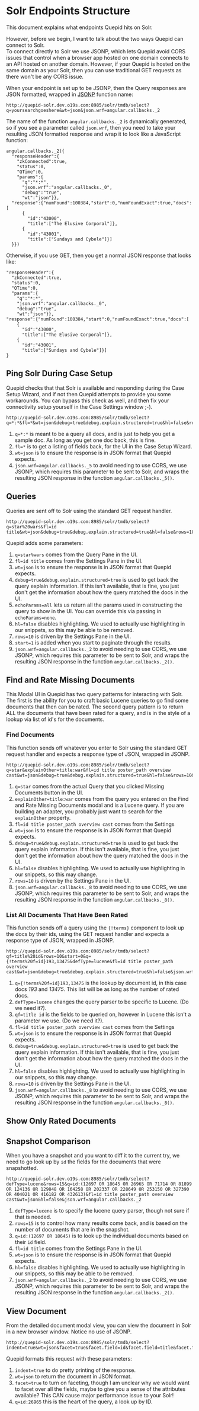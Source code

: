 # Solr Endpoints Structure

This document explains what endpoints Quepid hits on Solr.

However, before we begin, I want to talk about the two ways Quepid can connect to Solr.  
To connect directly to Solr we use JSONP, which lets Quepid avoid CORS issues that control when a browser app
hosted on one domain connects to an API hosted on another domain.   However, if your Quepid is hosted on the
same domain as your Solr, then you can use traditional GET requests as there won't be any CORS issue.

When your endpoint is set up to be JSONP, then the Query responses are JSON formatted,
wrapped in [JSONP](https://en.wikipedia.org/wiki/JSONP) function name:

```
http://quepid-solr.dev.o19s.com:8985/solr/tmdb/select?q=yoursearchgoeshere&wt=json&json.wrf=angular.callbacks._2
```

The name of the function `angular.callbacks._2` is dynamically generated, so if you see a parameter called `json.wrf`,
then you need to take your resulting JSON formatted response and wrap it to look like a JavaScript function:

```
angular.callbacks._2({
  "responseHeader":{
    "zkConnected":true,
    "status":0,
    "QTime":0,
    "params":{
      "q":"*:*",
      "json.wrf":"angular.callbacks._0",
      "debug":"true",
      "wt":"json"}},
  "response":{"numFound":100384,"start":0,"numFoundExact":true,"docs":[
      {
        "id":"43000",
        "title":["The Elusive Corporal"]},
      {
        "id":"43001",
        "title":["Sundays and Cybele"]}]
  }})
```

Otherwise, if you use GET, then you get a normal JSON response that looks like:

```
"responseHeader":{
  "zkConnected":true,
  "status":0,
  "QTime":0,
  "params":{
    "q":"*:*",
    "json.wrf":"angular.callbacks._0",
    "debug":"true",
    "wt":"json"}},
"response":{"numFound":100384,"start":0,"numFoundExact":true,"docs":[
    {
      "id":"43000",
      "title":["The Elusive Corporal"]},
    {
      "id":"43001",
      "title":["Sundays and Cybele"]}]
}
```

## Ping Solr During Case Setup

Quepid checks that that Solr is available and responding during the Case Setup Wizard, and if not
then Quepid attempts to provide you some workarounds.  You can bypass this check as well, and then
fix your connectivity setup yourself in the Case Settings window ;-).

```
http://quepid-solr.dev.o19s.com:8985/solr/tmdb/select?q=*:*&fl=*&wt=json&debug=true&debug.explain.structured=true&hl=false&rows=10&json.wrf=angular.callbacks._5
```

1. `q=*:*` is meant to be a query all docs, and is just to help you get a sample doc.  As long as you get one doc back, this is fine.
1. `fl=*` is to get a listing of fields back, for the UI in the Case Setup Wizard.
1. `wt=json` is to ensure the response is in JSON format that Quepid expects.
1. `json.wrf=angular.callbacks._5` to avoid needing to use CORS, we use JSONP, which requires this parameter to be sent to Solr, and wraps the resulting JSON response in the function `angular.callbacks._5()`.

## Queries

Queries are sent off to Solr using the standard GET request handler.

```
http://quepid-solr.dev.o19s.com:8985/solr/tmdb/select?q=star%20wars&fl=id title&wt=json&debug=true&debug.explain.structured=true&hl=false&rows=10&start=0&json.wrf=angular.callbacks._2
```

Quepid adds some parameters:

1. `q=star%wars` comes from the Query Pane in the UI.
1. `fl=id title` comes from the Settings Pane in the UI.
1. `wt=json` is to ensure the response is in JSON format that Quepid expects.
1. `debug=true&debug.explain.structured=true` is used to get back the query explain information.  If this isn't available, that is fine, you just don't get the information about how the query matched the docs in the UI.
1. `echoParams=all` lets us return all the params used in constructing the query to show in the UI.  You can override this via passing in `echoParams=none`.
1. `hl=false` disables highlighting.  We used to actually use highlighting in our snippets, so this may be able to be removed.
1. `rows=10` is driven by the Settings Pane in the UI.
1. `start=1` is added when you start to paginate through the results.
1. `json.wrf=angular.callbacks._2` to avoid needing to use CORS, we use JSONP, which requires this parameter to be sent to Solr, and wraps the resulting JSON response in the function `angular.callbacks._2()`.  


## Find and Rate Missing Documents

This Modal UI in Quepid  has two query patterns for interacting with Solr.   The first is the ability for you to craft basic Lucene queries to go find some documents that then can be rated.  The second query pattern is to return ALL the documents that have been rated for a query, and is in the style of a lookup via list of id's for the documents.

### Find Documents
This function sends off whatever you enter to Solr using the standard GET request handler and expects a response type of JSON, wrapped in JSONP.

```
http://quepid-solr.dev.o19s.com:8985/solr/tmdb/select?q=star&explainOther=title:war&fl=id title poster_path overview cast&wt=json&debug=true&debug.explain.structured=true&hl=false&rows=10&json.wrf=angular.callbacks._8
```
1. `q=star` comes from the actual Query that you clicked Missing Documents button in the UI.
1. `explainOther=title:war` comes from the query you entered on the Find and Rate Missing Documents modal and is a Lucene query.   If you are building an adapter, you probably just want to search for the `explainOther` property.
1. `fl=id title poster_path overview cast` comes from the Settings
1. `wt=json` is to ensure the response is in JSON format that Quepid expects.
1. `debug=true&debug.explain.structured=true` is used to get back the query explain information.  If this isn't available, that is fine, you just don't get the information about how the query matched the docs in the UI.
1. `hl=false` disables highlighting.  We used to actually use highlighting in our snippets, so this may change.
1. `rows=10` is driven by the Settings Pane in the UI.
1. `json.wrf=angular.callbacks._8` to avoid needing to use CORS, we use JSONP, which requires this parameter to be sent to Solr, and wraps the resulting JSON response in the function `angular.callbacks._8()`.  

### List All Documents That Have Been Rated
This function sends off a query using the `{!terms}` component to look up the docs by their ids, using the GET request handler and expects a response type of JSON, wrapped in JSONP.

```
http://quepid-solr.dev.o19s.com:8985/solr/tmdb/select?qf=title%20id&rows=10&start=0&q={!terms%20f=id}193,13475&defType=lucene&fl=id title poster_path overview cast&wt=json&debug=true&debug.explain.structured=true&hl=false&json.wrf=angular.callbacks._z
```
1. `q={!terms%20f=id}193,13475` is the lookup by document id, in this case docs _193_ and _13475_.  This list will be as long as the number of rated docs.
1. `defType=lucene` changes the query parser to be specific to Lucene.  (Do we need it?).
1. `qf=title id` is the fields to be queried on, however in Lucene this isn't a parameter we use.  (Do we need it?).
1. `fl=id title poster_path overview cast` comes from the Settings
1. `wt=json` is to ensure the response is in JSON format that Quepid expects.
1. `debug=true&debug.explain.structured=true` is used to get back the query explain information.  If this isn't available, that is fine, you just don't get the information about how the query matched the docs in the UI.
1. `hl=false` disables highlighting.  We used to actually use highlighting in our snippets, so this may change.
1. `rows=10` is driven by the Settings Pane in the UI.
1. `json.wrf=angular.callbacks._8` to avoid needing to use CORS, we use JSONP, which requires this parameter to be sent to Solr, and wraps the resulting JSON response in the function `angular.callbacks._8()`.  

## Show Only Rated Documents


## Snapshot Comparison

When you have a snapshot and you want to diff it to the current try, we need to go look up by `id` the
fields for the documents that were snapshotted.

```
http://quepid-solr.dev.o19s.com:8985/solr/tmdb/select?defType=lucene&rows=15&q=id:(12697 OR 18645 OR 26965 OR 71714 OR 81899 OR 124136 OR 129848 OR 164258 OR 202337 OR 228649 OR 253150 OR 327390 OR 404021 OR 416182 OR 432613)&fl=id title poster_path overview cast&wt=json&hl=false&json.wrf=angular.callbacks._2
```

1. `defType=lucene` is to specify the lucene query parser, though not sure if that is needed.
1. `rows=15` is to control how many results come back, and is based on the number of documents that are in the snapshot.
1. `q=id:(12697 OR 18645)` is to look up the individual documents based on their `id` field.
1. `fl=id title` comes from the Settings Pane in the UI.
1. `wt=json` is to ensure the response is in JSON format that Quepid expects.
1. `hl=false` disables highlighting.  We used to actually use highlighting in our snippets, so this may be able to be removed.
1. `json.wrf=angular.callbacks._2` to avoid needing to use CORS, we use JSONP, which requires this parameter to be sent to Solr, and wraps the resulting JSON response in the function `angular.callbacks._2()`.


## View Document

From the detailed document modal view, you can view the document in Solr in a new browser window.  Notice no use of JSONP.

```
http://quepid-solr.dev.o19s.com:8985/solr/tmdb/select?indent=true&wt=json&facet=true&facet.field=id&facet.field=title&facet.field=poster_path&facet.field=overview&facet.field=cast&facet.mincount=1&q=id:26965
````

Quepid formats this request with these parameters:

1. `indent=true` to do pretty printing of the response.
1. `wt=json` to return the document in JSON format.
1. `facet=true` to turn on faceting, though I am unclear why we would want to facet over all the fields, maybe to give you a sense of the attributes available?  This CAN cause major performance issue to your Solr!
1. `q=id:26965` this is the heart of the query, a look up by ID.
